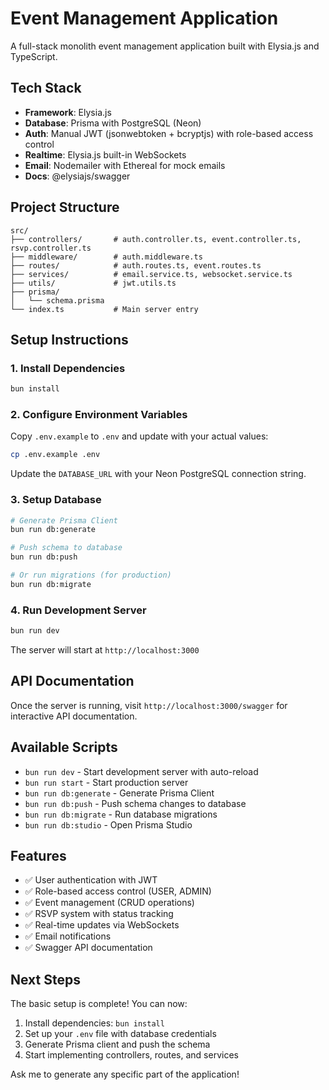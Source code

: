 # Event Management Application

A full-stack monolith event management application built with Elysia.js and TypeScript.

## Tech Stack

- **Framework**: Elysia.js
- **Database**: Prisma with PostgreSQL (Neon)
- **Auth**: Manual JWT (jsonwebtoken + bcryptjs) with role-based access control
- **Realtime**: Elysia.js built-in WebSockets
- **Email**: Nodemailer with Ethereal for mock emails
- **Docs**: @elysiajs/swagger

## Project Structure

```
src/
├── controllers/       # auth.controller.ts, event.controller.ts, rsvp.controller.ts
├── middleware/        # auth.middleware.ts
├── routes/            # auth.routes.ts, event.routes.ts
├── services/          # email.service.ts, websocket.service.ts
├── utils/             # jwt.utils.ts
├── prisma/
│   └── schema.prisma
└── index.ts           # Main server entry
```

## Setup Instructions

### 1. Install Dependencies

```bash
bun install
```

### 2. Configure Environment Variables

Copy `.env.example` to `.env` and update with your actual values:

```bash
cp .env.example .env
```

Update the `DATABASE_URL` with your Neon PostgreSQL connection string.

### 3. Setup Database

```bash
# Generate Prisma Client
bun run db:generate

# Push schema to database
bun run db:push

# Or run migrations (for production)
bun run db:migrate
```

### 4. Run Development Server

```bash
bun run dev
```

The server will start at `http://localhost:3000`

## API Documentation

Once the server is running, visit `http://localhost:3000/swagger` for interactive API documentation.

## Available Scripts

- `bun run dev` - Start development server with auto-reload
- `bun run start` - Start production server
- `bun run db:generate` - Generate Prisma Client
- `bun run db:push` - Push schema changes to database
- `bun run db:migrate` - Run database migrations
- `bun run db:studio` - Open Prisma Studio

## Features

- ✅ User authentication with JWT
- ✅ Role-based access control (USER, ADMIN)
- ✅ Event management (CRUD operations)
- ✅ RSVP system with status tracking
- ✅ Real-time updates via WebSockets
- ✅ Email notifications
- ✅ Swagger API documentation

## Next Steps

The basic setup is complete! You can now:

1. Install dependencies: `bun install`
2. Set up your `.env` file with database credentials
3. Generate Prisma client and push the schema
4. Start implementing controllers, routes, and services

Ask me to generate any specific part of the application!
